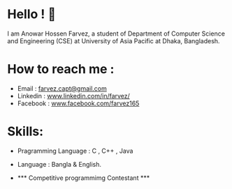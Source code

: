 # Hello ! 👋 
I am Anowar Hossen Farvez, a student of Department of Computer Science and Engineering (CSE) at University of Asia Pacific at Dhaka, Bangladesh.

# How to reach me :
* Email    : farvez.capt@gmail.com
* Linkedin : www.linkedin.com/in/farvez/
* Facebook : www.facebook.com/farvez165

# Skills:
* Pragramming Language : C , C++ , Java
* Language : Bangla & English.

* *** Competitive programmimg Contestant ***